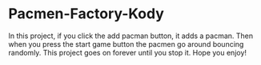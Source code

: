 # Pacmen-Factory-Kody
In this project, if you click the add pacman button, it adds a pacman. Then when you press the start game button the pacmen go around bouncing randomly. This project goes on forever until you stop it. Hope you enjoy!
